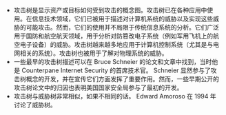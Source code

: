 - 攻击树是显示资产或目标如何受到攻击的概念图。攻击树已在各种应用中使用。在信息技术领域，它们已被用于描述对计算机系统的威胁以及实现这些威胁的可能攻击。然而，它们的使用并不局限于传统信息系统的分析。它们广泛用于国防和航空航天领域，用于分析对防篡改电子系统（例如军用飞机上的航空电子设备）的威胁。攻击树越来越多地应用于计算机控制系统（尤其是与电网相关的系统）。攻击树也被用于了解对物理系统的威胁。
- 一些最早的攻击树描述可以在 Bruce Schneier 的论文和文章中找到，当时他是 Counterpane Internet Security 的首席技术官。 Schneier 显然参与了攻击树概念的开发，并在宣传它们方面发挥了重要作用。然而，一些早期公开的攻击树论文中的归因也表明美国国家安全局参与了最初的开发。
- 攻击树与威胁树非常相似，如果不相同的话。 Edward Amoroso 在 1994 年讨论了威胁树。